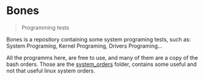 # Bones
> Programming tests

Bones is a repository containing some system programing tests, such as: 
System Programing, Kernel Programing, Drivers Programing...

All the programms here, are free to use, and many of them are a copy of 
the bash orders. Those are the [system_orders](system_orders) folder, 
contains some useful and not that useful linux system orders.
